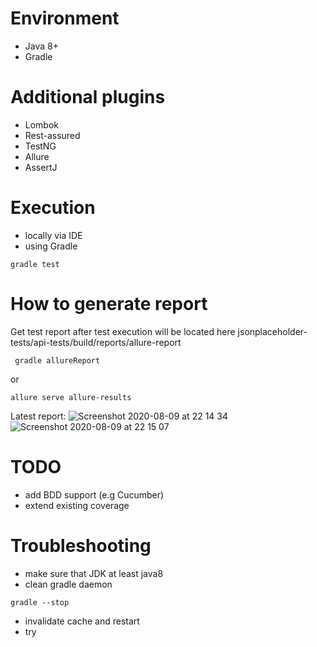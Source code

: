 # Environment
* Java 8+
* Gradle

# Additional plugins 
* Lombok
* Rest-assured
* TestNG
* Allure
* AssertJ

# Execution
* locally via IDE
* using Gradle
```
gradle test
```

# How to generate report
Get test report after test execution
will be located here jsonplaceholder-tests/api-tests/build/reports/allure-report

```
 gradle allureReport 
```
 or 
 ```
 allure serve allure-results
```
Latest report:
![Screenshot 2020-08-09 at 22 14 34](https://user-images.githubusercontent.com/8155318/89740434-4e7ab880-da91-11ea-83e2-52b736ec7cfe.png)
![Screenshot 2020-08-09 at 22 15 07](https://user-images.githubusercontent.com/8155318/89740437-5175a900-da91-11ea-88eb-afaf2a548c0d.png)

# TODO
* add BDD support (e.g Cucumber)
* extend existing coverage

# Troubleshooting

- make sure that JDK at least java8
- clean gradle daemon
```
gradle --stop
```
- invalidate cache and restart
- try 
```gradle build
```


